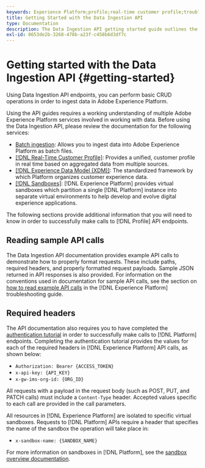 ```yaml
---
keywords: Experience Platform;profile;real-time customer profile;troubleshooting;API
title: Getting Started with the Data Ingestion API
type: Documentation
description: The Data Ingestion API getting started guide outlines the key concepts and basic functionality that you need to know before you can begin to ingest data into Experience Platform using APIs.
exl-id: 0653de2b-3268-478b-a23f-c458b6d3df7c
---
```

# Getting started with the Data Ingestion API {#getting-started}

Using Data Ingestion API endpoints, you can perform basic CRUD operations in order to ingest data in Adobe Experience Platform.

Using the API guides requires a working understanding of multiple Adobe Experience Platform services involved in working with data. Before using the Data Ingestion API, please review the documentation for the following services:

* [Batch ingestion](./overview.md): Allows you to ingest data into Adobe Experience Platform as batch files.
* [[!DNL Real-Time Customer Profile]](../home.md): Provides a unified, customer profile in real time based on aggregated data from multiple sources.
* [[!DNL Experience Data Model (XDM)]](../../xdm/home.md): The standardized framework by which Platform organizes customer experience data.
* [[!DNL Sandboxes]](../../sandboxes/home.md): [!DNL Experience Platform] provides virtual sandboxes which partition a single [!DNL Platform] instance into separate virtual environments to help develop and evolve digital experience applications.

The following sections provide additional information that you will need to know in order to successfully make calls to [!DNL Profile] API endpoints.

## Reading sample API calls

The Data Ingestion API documentation provides example API calls to demonstrate how to properly format requests. These include paths, required headers, and properly formatted request payloads. Sample JSON returned in API responses is also provided. For information on the conventions used in documentation for sample API calls, see the section on [how to read example API calls](../../landing/troubleshooting.md#how-do-i-format-an-api-request) in the [!DNL Experience Platform] troubleshooting guide.

## Required headers

The API documentation also requires you to have completed the [authentication tutorial](https://www.adobe.com/go/platform-api-authentication-en) in order to successfully make calls to [!DNL Platform] endpoints. Completing the authentication tutorial provides the values for each of the required headers in [!DNL Experience Platform] API calls, as shown below:

* `Authorization: Bearer {ACCESS_TOKEN}`
* `x-api-key: {API_KEY}`
* `x-gw-ims-org-id: {ORG_ID}`

All requests with a payload in the request body (such as POST, PUT, and PATCH calls) must include a `Content-Type` header. Accepted values specific to each call are provided in the call parameters.

All resources in [!DNL Experience Platform] are isolated to specific virtual sandboxes. Requests to [!DNL Platform] APIs require a header that specifies the name of the sandbox the operation will take place in:

* `x-sandbox-name: {SANDBOX_NAME}`

For more information on sandboxes in [!DNL Platform], see the [sandbox overview documentation](../../sandboxes/home.md).
